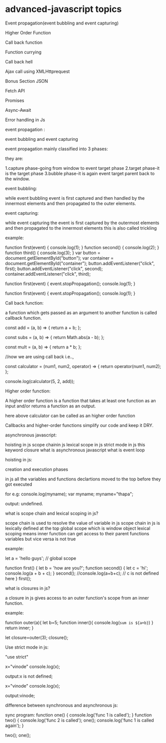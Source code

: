 # advanced-javascript topics

Event propagation(event bubbling and event capturing)

Higher Order Function

Call back function

Function currying

Call back hell

Ajax call using XMLHttprequest


Bonus Section JSON

Fetch API

Promises

Async-Await

Error handling in Js


event propagation :

event bubbling and event capturing

event propagation mainly classified into 3 phases:

they are:

1.capture phase-going from window to event target phase
2.target phase-it is the target phase
3.bubble phase-it is again event target parent back to the window.

event bubbling:

while event bubbling event is first captured and then handled by the innermost elements and then propagated to the outer elements.


event capturing:

while event capturing the event is first captured by the outermost elements and then propagated to the innermost elements this is also called trickling 

example:


function first(event) {
  console.log(1);
}
function second() {
  console.log(2);
}
function third() {
  console.log(3);
}
var button = document.getElementById("button");
var container = document.getElementById("container");
button.addEventListener("click", first);
button.addEventListener("click", second);
container.addEventListener("click", third);


function first(event) {
  event.stopPropagation();
  console.log(1);
}

function first(event) {
  event.stopPropagation();
  console.log(1);
}




Call back function:

a function which gets passed as an argument to another function is called callback function.


const add = (a, b) => {
  return a + b;
};

const subs = (a, b) => {
  return Math.abs(a - b);
};

const mult = (a, b) => {
  return a * b;
};

//now we are using call back i.e..,

const calculator = (num1, num2, operator) => {
  return operator(num1, num2);
};

console.log(calculator(5, 2, add));



Higher order function:

A higher order function is a function that takes at least one function as an input and/or returns a function as an output.


here above calculator can be called as an higher order function



Callbacks and higher-order functions simplify our code and keep it DRY.



asynchronous javascript:

hoisting in js
scope  chainin js
lexical scope in js
strict mode in js
this keyword
closure
what is asynchronous javascript
what is event loop


hoisting in js:

creation and execution phases

in js all the variables and functions declartions moved to the top  before they got executed



for e.g:
console.log(myname);
var myname;
myname="thapa";

output: undefined.


what is scope chain and lexical scoping in js?

scope chain is used to resolve the value of variable in js
scope chain in js is lexically defined 
at the top global scope which is window object
lexical scoping means inner function can get access to their parent functions variables but vice versa is not true

example:

let a = 'hello guys'; // global scope

function first() {
  let b = 'how are you?';
  function second() {
    let c = 'hi';
    console.log(a + b + c);
  }
  second();
  //console.log(a+b+c); // c is not defined here
}
first();

what is closures in js?

a closure in js gives access to an outer function's scope from an inner function.


example:

function outer(a){
  let b=5;
  function inner(){
    console.log(`sum is ${a+b}`)
  }
  return inner;
}

let closure=outer(3);
closure();


Use strict mode in js:


"use strict"


x="vinode"
console.log(x);

output:x is not defined;




x="vinode"
console.log(x);

output:vinode;



difference between synchronous and asynchronous js:

sync program:
function one() {
  console.log('func 1 is called');
}
function two() {
  console.log('func 2 is called');
  one();
  console.log('func 1 is called again');
}

two();
one();






































































































































